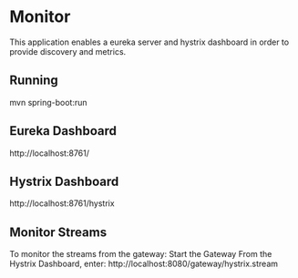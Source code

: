 # Monitor
This application enables a eureka server and hystrix dashboard in order to provide discovery and metrics.

## Running
mvn spring-boot:run

## Eureka Dashboard
http://localhost:8761/

## Hystrix Dashboard
http://localhost:8761/hystrix

## Monitor Streams
To monitor the streams from the gateway:
Start the Gateway
From the Hystrix Dashboard, enter: http://localhost:8080/gateway/hystrix.stream
